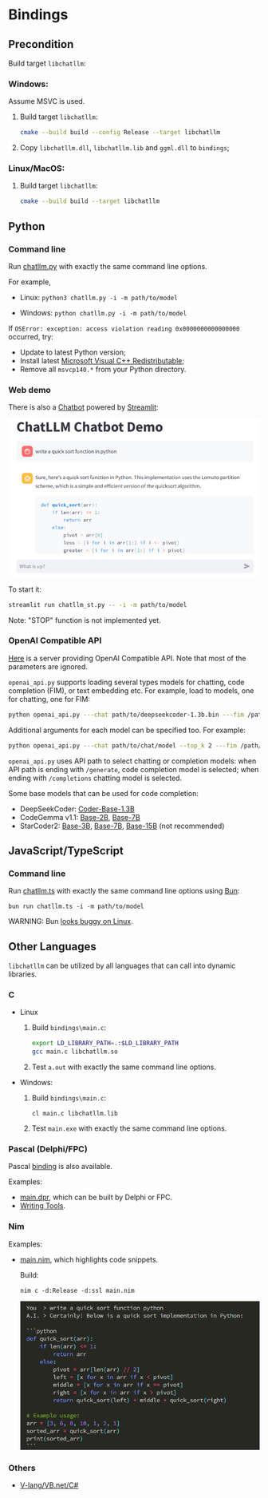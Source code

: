 # Bindings

## Precondition

Build target `libchatllm`:

### Windows:

Assume MSVC is used.

1. Build target `libchatllm`:

    ```sh
    cmake --build build --config Release --target libchatllm
    ```

1. Copy `libchatllm.dll`, `libchatllm.lib` and `ggml.dll` to `bindings`;

### Linux/MacOS:

1. Build target `libchatllm`:

    ```sh
    cmake --build build --target libchatllm
    ```

## Python

### Command line

Run [chatllm.py](../bindings/chatllm.py) with exactly the same command line options.

For example,

* Linux: `python3 chatllm.py -i -m path/to/model`

* Windows: `python chatllm.py -i -m path/to/model`

If `OSError: exception: access violation reading 0x0000000000000000` occurred, try:

* Update to latest Python version;
* Install latest [Microsoft Visual C++ Redistributable](https://learn.microsoft.com/en-us/cpp/windows/latest-supported-vc-redist);
* Remove all `msvcp140.*` from your Python directory.

### Web demo

There is also a [Chatbot](../scripts/chatllm_st.py) powered by [Streamlit](https://streamlit.io/):

![](chatbot_st.png)

To start it:

```sh
streamlit run chatllm_st.py -- -i -m path/to/model
```

Note: "STOP" function is not implemented yet.

### OpenAI Compatible API

[Here](../scripts/openai_api.py) is a server providing OpenAI Compatible API. Note that most of
the parameters are ignored.

`openai_api.py` supports loading several types models for chatting, code completion (FIM), or text embedding etc.
For example, load to models, one for chatting, one for FIM:

```sh
python openai_api.py ---chat path/to/deepseekcoder-1.3b.bin ---fim /path/to/deepseekcoder-1.3b-base.bin
```

Additional arguments for each model can be specified too. For example:

```sh
python openai_api.py ---chat path/to/chat/model --top_k 2 ---fim /path/to/fim/model --temp 0.8
```

`openai_api.py` uses API path to select chatting or completion models: when API path is ending with
`/generate`, code completion model is selected; when ending with `/completions`
chatting model is selected.

Some base models that can be used for code completion:

* DeepSeekCoder: [Coder-Base-1.3B](https://huggingface.co/deepseek-ai/deepseek-coder-1.3b-base)
* CodeGemma v1.1: [Base-2B](https://huggingface.co/google/codegemma-1.1-2b), [Base-7B](https://huggingface.co/google/codegemma-1.1-7b)
* StarCoder2: [Base-3B](https://huggingface.co/bigcode/starcoder2-7b), [Base-7B](https://huggingface.co/bigcode/starcoder2-7b), [Base-15B](https://huggingface.co/bigcode/starcoder2-15b) (not recommended)

## JavaScript/TypeScript

### Command line

Run [chatllm.ts](../bindings/chatllm.ts) with exactly the same command line options using [Bun](https://bun.sh/):

```shell
bun run chatllm.ts -i -m path/to/model
```

WARNING: Bun [looks buggy on Linux](https://github.com/oven-sh/bun/issues/10242).

## Other Languages

`libchatllm` can be utilized by all languages that can call into dynamic libraries.

### C

* Linux

    1. Build `bindings\main.c`:

        ```sh
        export LD_LIBRARY_PATH=.:$LD_LIBRARY_PATH
        gcc main.c libchatllm.so
        ```

    1. Test `a.out` with exactly the same command line options.

* Windows:

    1. Build `bindings\main.c`:

        ```shell
        cl main.c libchatllm.lib
        ```

    1. Test `main.exe` with exactly the same command line options.

### Pascal (Delphi/FPC)

Pascal [binding](../bindings/libchatllm.pas) is also available.

Examples:

* [main.dpr](../bindings/main.dpr), which can be built by Delphi or FPC.
* [Writing Tools](https://github.com/foldl/WritingTools).

### Nim

Examples:

* [main.nim](../bindings/main.nim), which highlights code snippets.

    Build:

    ```
    nim c -d:Release -d:ssl main.nim
    ```

    ![](code_highlight.png)

### Others

* [V-lang/VB.net/C#](https://github.com/foldl/chatllm.cpp/issues/41)